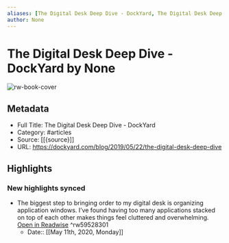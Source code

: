 ```yaml
---
aliases: [The Digital Desk Deep Dive - DockYard, The Digital Desk Deep Dive - DockYard]
author: None
---
```

# The Digital Desk Deep Dive - DockYard by None

![rw-book-cover](https://readwise-assets.s3.amazonaws.com/static/images/article2.74d541386bbf.png)

## Metadata

- Full Title: The Digital Desk Deep Dive - DockYard
- Category: #articles
- Source: [[{source}]]
- URL: https://dockyard.com/blog/2019/05/22/the-digital-desk-deep-dive

## Highlights
### New highlights synced
- The biggest step to bringing order to my digital desk is organizing application windows. I’ve found having too many applications stacked on top of each other makes things feel cluttered and overwhelming. [Open in Readwise](https://readwise.io/open/59528301) ^rw59528301
    - Date:: [[May 11th, 2020, Monday]]
